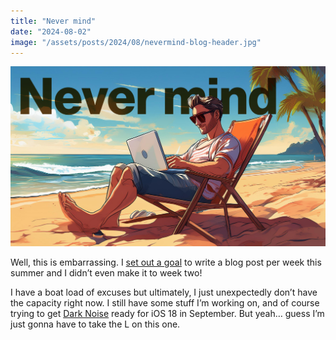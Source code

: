 ```yaml
---
title: "Never mind"
date: "2024-08-02"
image: "/assets/posts/2024/08/nevermind-blog-header.jpg"
---
```


![](/assets/posts/2024/08/nevermind-blog-header.jpg)

Well, this is embarrassing. I [set out a goal](./2024-07-19-summer-of-the-blog.md) to write a blog post per week this summer and I didn’t even make it to week two!

I have a boat load of excuses but ultimately, I just unexpectedly don’t have the capacity right now. I still have some stuff I’m working on, and of course trying to get [Dark Noise](https://darknoise.app) ready for iOS 18 in September. But yeah… guess I’m just gonna have to take the L on this one.